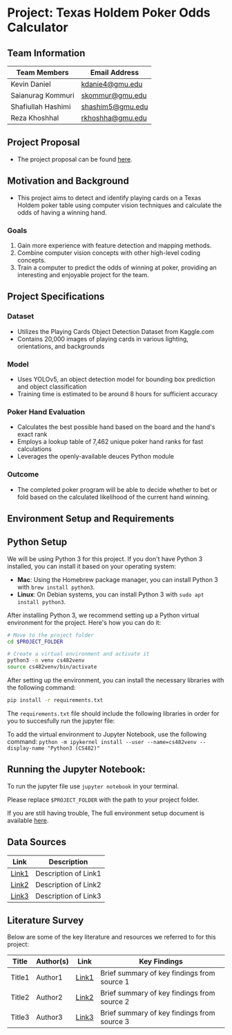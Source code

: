 # Project: Texas Holdem Poker Odds Calculator
## Team Information

| Team Members       | Email Address   |
|--------------------|-----------------|
| Kevin Daniel       | kdanie4@gmu.edu |
| Saianurag Kommuri  | skommur@gmu.edu |
| Shafiullah Hashimi | shashim5@gmu.edu|
| Reza Khoshhal      | rkhoshha@gmu.edu|

## Project Proposal 
- The project proposal can be found [here](https://docs.google.com/document/d/15ecoP3ZsK5myAPOcKUsPFbqGT3KCkJQoNnVF8iDrlcQ/).

## Motivation and Background

- This project aims to detect and identify playing cards on a Texas Holdem poker table using computer vision techniques and calculate the odds of having a winning hand.

### Goals

1. Gain more experience with feature detection and mapping methods.
2. Combine computer vision concepts with other high-level coding concepts.
3. Train a computer to predict the odds of winning at poker, providing an interesting and enjoyable project for the team.

## Project Specifications

### Dataset

- Utilizes the Playing Cards Object Detection Dataset from Kaggle.com
- Contains 20,000 images of playing cards in various lighting, orientations, and backgrounds

### Model

- Uses YOLOv5, an object detection model for bounding box prediction and object classification
- Training time is estimated to be around 8 hours for sufficient accuracy

### Poker Hand Evaluation

- Calculates the best possible hand based on the board and the hand's exact rank
- Employs a lookup table of 7,462 unique poker hand ranks for fast calculations
- Leverages the openly-available deuces Python module

### Outcome

- The completed poker program will be able to decide whether to bet or fold based on the calculated likelihood of the current hand winning.


## Environment Setup and Requirements

## Python Setup

We will be using Python 3 for this project. If you don't have Python 3 installed, you can install it based on your operating system:

- **Mac**: Using the Homebrew package manager, you can install Python 3 with `brew install python3`.
- **Linux**: On Debian systems, you can install Python 3 with `sudo apt install python3`.

After installing Python 3, we recommend setting up a Python virtual environment for the project. Here's how you can do it:

```bash
# Move to the project folder
cd $PROJECT_FOLDER

# Create a virtual environment and activate it
python3 -m venv cs482venv
source cs482venv/bin/activate
```
After setting up the environment, you can install the necessary libraries with the following command:
```bash
pip install -r requirements.txt
```
The `requirements.txt` file should include the following libraries in order for you to succesfully run the jupyter file:

To add the virtual environment to Jupyter Notebook, use the following command:
`python -m ipykernel install --user --name=cs482venv --display-name "Python3 (CS482)" `

## Running the Jupyter Notebook:
To run the jupyter file use `jupyter notebook` in your terminal. 

Please replace `$PROJECT_FOLDER` with the path to your project folder.

If you are still having trouble, The full environment setup document is available [here](./CS482%20Computer%20Vision%20-%20Python%20Getting%20Started.pdf).


## Data Sources

| Link | Description |
|------|-------------|
| [Link1](URL1) | Description of Link1 |
| [Link2](URL2) | Description of Link2 |
| [Link3](URL3) | Description of Link3 |

## Literature Survey

Below are some of the key literature and resources we referred to for this project:

| Title | Author(s) | Link | Key Findings |
|-------|-----------|------|--------------|
| Title1 | Author1 | [Link1](URL1) | Brief summary of key findings from source 1 |
| Title2 | Author2 | [Link2](URL2) | Brief summary of key findings from source 2 |
| Title3 | Author3 | [Link3](URL3) | Brief summary of key findings from source 3 |

